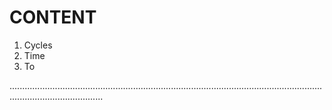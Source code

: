 # CONTENT

1. Cycles
2. Time
3. To


.................................................................................................................................................................
